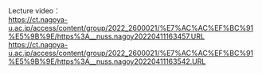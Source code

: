 Lecture video：<br>
https://ct.nagoya-u.ac.jp/access/content/group/2022_2600021/%E7%AC%AC%EF%BC%91%E5%9B%9E/https%3A__nuss.nagoy20220411163457.URL  <br>
https://ct.nagoya-u.ac.jp/access/content/group/2022_2600021/%E7%AC%AC%EF%BC%91%E5%9B%9E/https%3A__nuss.nagoy20220411163542.URL   <br>
